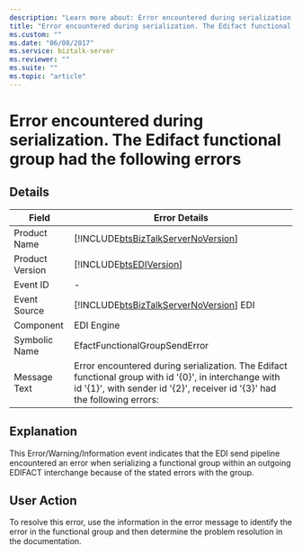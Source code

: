 ```yaml
---
description: "Learn more about: Error encountered during serialization. The Edifact functional group had the following errors"
title: "Error encountered during serialization. The Edifact functional group had the following errors"
ms.custom: ""
ms.date: "06/08/2017"
ms.service: biztalk-server
ms.reviewer: ""
ms.suite: ""
ms.topic: "article"
---
```

# Error encountered during serialization. The Edifact functional group had the following errors
## Details  
  
|      Field           |       Error Details                                                                                                                                                                              |
|-----------------|-------------------------------------------------------------------------------------------------------------------------------------------------------------------------------------|
|  Product Name   |                                                 [!INCLUDE[btsBizTalkServerNoVersion](../includes/btsbiztalkservernoversion-md.md)]                                                  |
| Product Version |                                                             [!INCLUDE[btsEDIVersion](../includes/btsediversion-md.md)]                                                              |
|    Event ID     |                                                                                          -                                                                                          |
|  Event Source   |                                               [!INCLUDE[btsBizTalkServerNoVersion](../includes/btsbiztalkservernoversion-md.md)] EDI                                                |
|    Component    |                                                                                     EDI Engine                                                                                      |
|  Symbolic Name  |                                                                            EfactFunctionalGroupSendError                                                                            |
|  Message Text   | Error encountered during serialization. The Edifact functional group with id '{0}', in interchange with id '{1}', with sender id '{2}', receiver id '{3}' had the following errors: |
  
## Explanation  
 This Error/Warning/Information event indicates that the EDI send pipeline encountered an error when serializing a functional group within an outgoing EDIFACT interchange because of the stated errors with the group.  
  
## User Action  
 To resolve this error, use the information in the error message to identify the error in the functional group and then determine the problem resolution in the documentation.
